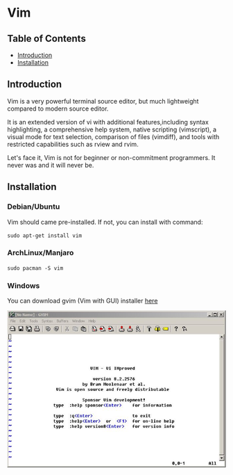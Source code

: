 # Vim

## Table of Contents
- [Introduction]()
- [Installation]()

## Introduction

Vim is a very powerful terminal source editor, but much lightweight compared to modern source editor.

It is an extended version of vi with additional features,including syntax highlighting,
a comprehensive help system, native scripting (vimscript),
a visual mode for text selection, comparison of files (vimdiff),
and tools with restricted capabilities such as rview and rvim.

Let's face it, Vim is not for beginner or non-commitment programmers.
It never was and it will never be.

## Installation

### Debian/Ubuntu

Vim should came pre-installed.
If not, you can install with command:

```
sudo apt-get install vim
```

### ArchLinux/Manjaro

```
sudo pacman -S vim
```

### Windows

You can download gvim (Vim with GUI) installer [here](https://github.com/vim/vim-win32-installer/releases/download/v8.2.2576/gvim_8.2.2576_x64.exe)

![images](images/gvim.JPG?raw=true)



